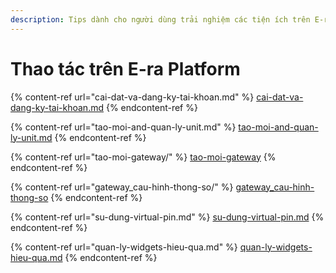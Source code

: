 ```yaml
---
description: Tips dành cho người dùng trải nghiệm các tiện ích trên E-ra Platform
---
```


# Thao tác trên E-ra Platform

{% content-ref url="cai-dat-va-dang-ky-tai-khoan.md" %}
[cai-dat-va-dang-ky-tai-khoan.md](cai-dat-va-dang-ky-tai-khoan.md)
{% endcontent-ref %}

{% content-ref url="tao-moi-and-quan-ly-unit.md" %}
[tao-moi-and-quan-ly-unit.md](tao-moi-and-quan-ly-unit.md)
{% endcontent-ref %}

{% content-ref url="tao-moi-gateway/" %}
[tao-moi-gateway](tao-moi-gateway/)
{% endcontent-ref %}

{% content-ref url="gateway_cau-hinh-thong-so/" %}
[gateway\_cau-hinh-thong-so](gateway\_cau-hinh-thong-so/)
{% endcontent-ref %}

{% content-ref url="su-dung-virtual-pin.md" %}
[su-dung-virtual-pin.md](su-dung-virtual-pin.md)
{% endcontent-ref %}

{% content-ref url="quan-ly-widgets-hieu-qua.md" %}
[quan-ly-widgets-hieu-qua.md](quan-ly-widgets-hieu-qua.md)
{% endcontent-ref %}
